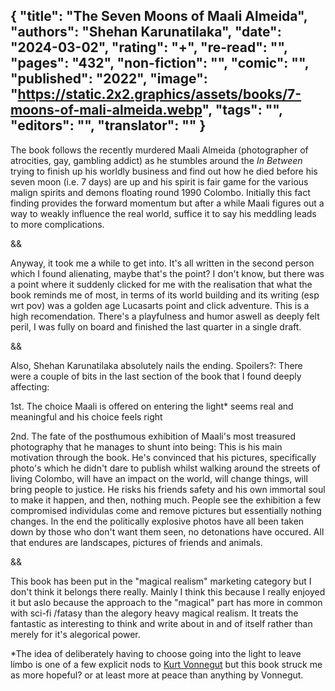 {
 "title": "The Seven Moons of Maali Almeida",
 "authors": "Shehan Karunatilaka",
 "date": "2024-03-02",
 "rating": "+",
 "re-read": "",
 "pages": "432",
 "non-fiction": "",
 "comic": "",
 "published": "2022",
 "image": "https://static.2x2.graphics/assets/books/7-moons-of-mali-almeida.webp",
 "tags": "",
 "editors": "",
 "translator": ""
}
---
The book follows the recently murdered Maali Almeida (photographer of atrocities, gay, gambling addict) as he stumbles around the _In Between_ trying to finish up his worldly business and find out how he died before his seven moon (i.e. 7 days) are up and his spirit is fair game for the various malign spirits and demons floating round 1990 Colombo. Initially this fact finding provides the forward momentum but after a while Maali figures out a way to weakly influence the real world, suffice it to say his meddling leads to more complications.

&&

Anyway, it took me a while to get into. It's all written in the second person which I found alienating, maybe that's the point? I don't know, but there was a point where it suddenly clicked for me with the realisation that what the book reminds me of most, in terms of its world building and its writing (esp wrt pov) was a golden age Lucasarts point and click adventure. This is a high recomendation. There's a playfulness and humor aswell as deeply felt peril, I was fully on board and finished the last quarter in a single draft.

&&

Also, Shehan Karunatilaka absolutely nails the ending. Spoilers?: There were a couple of bits in the last section of the book that I found deeply affecting:

1st. The choice Maali is offered on entering the light* seems real and meaningful and his choice feels right

2nd. The fate of the posthumous exhibition of Maali's most treasured photography that he manages to shunt into being: This is his main motivation through the book. He's convinced that his pictures, specifically photo's which he didn't dare to publish whilst walking around the streets of living Colombo, will have an impact on the world, will change things, will bring people to justice. He risks his friends safety and his own immortal soul to make it happen, and then, nothing much. People see the exhibition a few compromised individulas come and remove pictures but essentially nothing changes. In the end the politically explosive photos have all been taken down by those who don't want them seen, no detonations have occured. All that endures are landscapes, pictures of friends and animals.

&&

This book has been put in the "magical realism" marketing category but I don't think it belongs there really. Mainly I think this because I really enjoyed it but aslo because the approach to the "magical" part has more in common with sci-fi /fatasy than the alegory heavy magical realism. It treats the fantastic as interesting to think and write about in and of itself rather than merely for it's alegorical power.

\*The idea of deliberately having to choose going into the light to leave limbo is one of a few explicit nods to [Kurt Vonnegut](author-Kurt-Vonnegut) but this book struck me as more hopeful? or at least more at peace than anything by Vonnegut.
